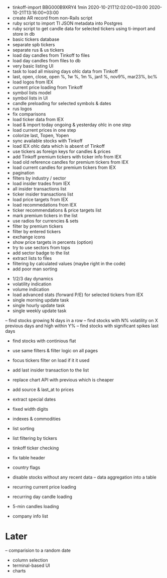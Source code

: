 + tinkoff-import BBG000B9XRY4 1min 2020-10-21T12:02:00+03:00 2020-10-21T13:16:00+03:00
+ create AR record from non-Rails script
+ ruby script to import TI JSON metadata into Postgres
+ ruby script to get candle data for selected tickers using ti-import and store in db
+ basic tickers database
+ separate spb tickers
+ separate rus & us tickers
+ load day candles from Tinkoff to files
+ load day candles from files to db
+ very basic listing UI
+ task to load all missing days ohlc data from Tinkoff
+ last, open, close, open %, 1w %, 1m %, jan1 %, nov9%, mar23%, bc%
+ load logos from IEX
+ current price loading from Tinkoff
+ symbol lists model
+ symbol lists in UI
+ candle preloading for selected symbols & dates
+ rus logos
+ fix comparisons
+ load ticker data from IEX
+ load & import today ongoing & yesterday ohlc in one step
+ load current prices in one step
+ colorize last, Topen, Yopen
+ sync available stocks with Tinkoff
+ load IEX ohlc data which is absent of Tinkoff
+ use tickers as foreign keys for candles & prices
+ add Tinkoff premium tickers with ticker info from IEX
+ load old reference candles for premium tickers from IEX
+ load current candles for premium tickers from IEX
+ pagination
+ filters by industry / sector
+ load insider trades from IEX
+ all insider transactions list
+ ticker insider transactions list
+ load price targets from IEX
+ load recommedations from IEX
+ ticker recommendations & price targets list
+ mark premium tickers in the list
+ use radios for currencies & sets
+ filter by premium tickers
+ filter by entered tickers
+ exchange icons
+ show price targets in percents (option)
+ try to use sectors from tops
+ add sector badge to the list
+ extract lists to files
+ filtering by calculated values (maybe right in the code)
+ add poor man sorting

- 1/2/3 day dynamics
- volatility indication
- volume indication
- load advanced stats (forward P/E) for selected tickers from IEX
- single morning update task
- single hourly update task
- single weekly update task

– find stocks growing N days in a row
– find stocks with N% volatility on X previous days and high within Y%
– find stocks with significant spikes last days
- find stocks with continious flat

- use same filters & filter logic on all pages
- focus tickers filter on load if it it used
- add last insider transaction to the list
- replace chart API with previous which is cheaper
- add source & last_at to prices
- extract special dates
- fixed width digits
- indexes & commodities
- list sorting
- list filtering by tickers
- tinkoff ticker checking
- fix table header
- country flags
- disable stocks without any recent data
– data aggregation into a table
- recurring current price loading
- recurring day candle loading
- 5-min candles loading
- company info list


# Later
– comparision to a random date
- column selection
- terminal-based UI
- charts
